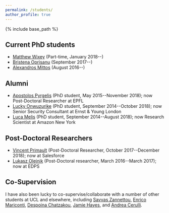 ```yaml
---
permalink: /students/
author_profile: true
---
```


{% include base_path %}

## Current PhD students
-   [Matthew Wixey](https://www.pwc.co.uk/contacts/m/matt-wixey.html) (Part-time, January 2018--)
-   [Bristena Oprisanu](https://www.bristenaop.com/) (September 2017--)
-   [Alexandros Mittos](http://mittos.me/) (August 2016--)


## Alumni
-   [Apostolos Pyrgelis](https://mex2meou.github.io/) (PhD student, May 2015--November 2018); now Post-Doctoral Researcher at EPFL
-   [Lucky Onwuzurike](https://luckenzo.github.io/) (PhD student, September 2014--October 2018); now Senior Security Consultant at Ernst & Young London
-   [Luca Melis](https://lucamelis.github.io/) (PhD student, September 2014--August 2018); now Research Scientist at Amazon New York


## Post-Doctoral Researchers
-   [Vincent Primault](http://www.cs.ucl.ac.uk/people/V.Primault.html/) (Post-Doctoral Researcher, October 2017--December 2018); now at Salesforce
-   [Lukasz Olejnik](https://lukaszolejnik.com/) (Post-Doctoral researcher, March 2016--March 2017); now at EDPS


## Co-Supervision
I have also been lucky to co-supervise/collaborate with a number of other students at UCL and elsewhere, including [Savvas Zannettou](https://netsysci.cut.ac.cy/savvas.zannettou/), [Enrico Mariconti](http://www0.cs.ucl.ac.uk/staff/E.Mariconti/), [Despoina Chatzakou](http://oswinds.csd.auth.gr/people/despoina-chatzakou), [Jamie Hayes](http://www.homepages.ucl.ac.uk/~ucabaye/), and [Andrea Cerulli](https://andreacerulli.github.io/).
